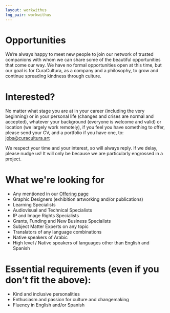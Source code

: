 ```yaml
---
layout: workwithus
lng_pair: workwithus
---
```

<h1 id="title2">Opportunities</h1>
We’re always happy to meet new people to join our network of trusted companions with whom we can share some of the beautiful opportunities that come our way. We have no formal opportunities open at this time, but our goal is for CuraCultura, as a company and a philosophy, to grow and continue spreading kindness through culture.


<h1 id="title2">Interested?</h1>
No matter what stage you are at in your career (including the very beginning) or in your personal life (changes and crises are normal and accepted), whatever your background (everyone is welcome and valid) or location (we largely work remotely), if you feel you have something to offer, please send your CV, and a portfolio if you have one, to: 


<div id="center">
<a id="link" href="mailto:jobs@curacultura.art">jobs@curacultura.art</a>
</div>

We respect your time and your interest, so will always reply. If we delay, please nudge us! It will only be because we are particularly engrossed in a project.

<h1 id="title2">What we're looking for</h1>
<ul>
<li>Any mentioned in our  <a id="link" href="/tabs/offering.html"> Offering page </a> </li>
<li> Graphic Designers (exhibition artworking and/or publications)</li>
<li> Learning Specialists </li>
<li>Audiovisual and Technical Specialists </li>
<li>IP and Image Rights Specialists</li>
<li>Grants, Funding and New Business Specialists</li>
<li>Subject Matter Experts on any topic </li>
<li>Translators of any language combinations</li>
<li>Native speakers of Arabic</li>
<li>High level / Native speakers of languages other than English and Spanish</li>
</ul>

# Essential requirements (even if you don’t fit the above):

- Kind and inclusive personalities
- Enthusiasm and passion for culture and changemaking
- Fluency in English and/or Spanish